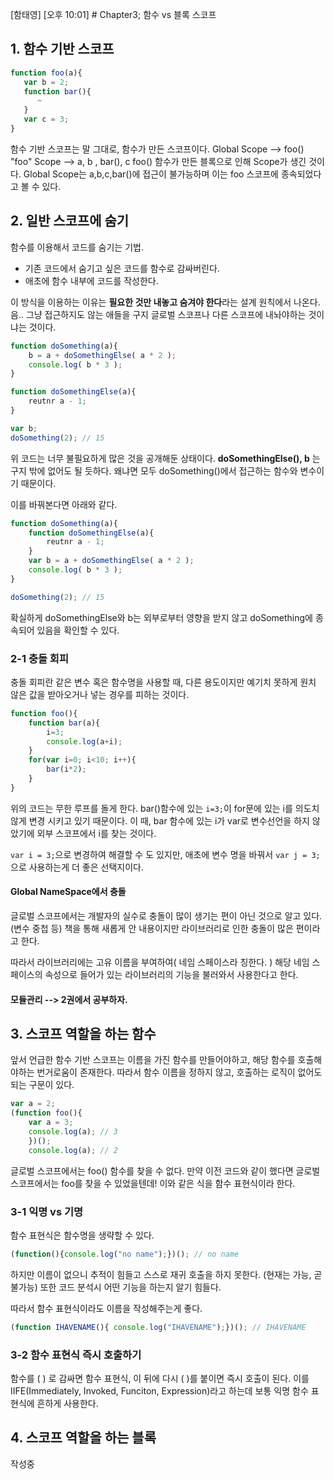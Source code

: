 
[함태영] [오후 10:01] # Chapter3; 함수 vs 블록 스코프

## 1. 함수 기반 스코프
```javascript
function foo(a){
   var b = 2;
   function bar(){
      ~
   }
   var c = 3;
}
```

함수 기반 스코프는 말 그대로, 함수가 만든 스코프이다.
Global Scope --> foo()
"foo" Scope --> a, b , bar(), c
foo() 함수가 만든 블록으로 인해 Scope가 생긴 것이다.
Global Scope는 a,b,c,bar()에 접근이 불가능하며 이는 foo 스코프에 종속되었다고 볼 수 있다.

## 2. 일반 스코프에 숨기
함수를 이용해서 코드를 숨기는 기법.
- 기존 코드에서 숨기고 싶은 코드를 함수로 감싸버린다.
- 애초에 함수 내부에 코드를 작성한다.

이 방식을 이용하는 이유는 **필요한 것만 내놓고 숨겨야 한다**라는 설계 원칙에서 나온다.
음.. 그냥 접근하지도 않는 애들을 구지 글로벌 스코프나 다른 스코프에 내놔야하는 것이냐는 것이다.

```javascript
function doSomething(a){
	b = a + doSomethingElse( a * 2 );
	console.log( b * 3 );
}

function doSomethingElse(a){
	reutnr a - 1;
}

var b;
doSomething(2); // 15
```
위 코드는 너무 불필요하게 많은 것을 공개해둔 상태이다. **doSomethingElse(), b** 는 구지 밖에 없어도 될 듯하다. 왜냐면 모두 doSomething()에서 접근하는 함수와 변수이기 때문이다.

이를 바꿔본다면 아래와 같다.
```javascript
function doSomething(a){
	function doSomethingElse(a){
		reutnr a - 1;
	}
	var b = a + doSomethingElse( a * 2 );	
	console.log( b * 3 );
}

doSomething(2); // 15
```
확실하게 doSomethingElse와 b는 외부로부터 영향을 받지 않고 doSomething에 종속되어 있음을 확인할 수 있다.

### 2-1 충돌 회피
충돌 회피란 같은 변수 혹은 함수명을 사용할 때, 다른 용도이지만 예기치 못하게 원치 않은 값을 받아오거나 넣는 경우를 피하는 것이다.

```javascript
function foo(){
	function bar(a){
		i=3;
		console.log(a+i);
	}
	for(var i=0; i<10; i++){
		bar(i*2);
	}
}
```
위의 코드는 무한 루프를 돌게 한다. 
bar()함수에 있는 ```i=3;```이 for문에 있는 i를 의도치 않게 변경 시키고 있기 때문이다.
이 때, bar 함수에 있는 i가 var로 변수선언을 하지 않았기에 외부 스코프에서 i를 찾는 것이다.

``` var i = 3; ```으로 변경하여 해결할 수 도 있지만, 애초에 변수 명을 바꿔서 ``` var j = 3; ```으로 사용하는게 더 좋은 선택지이다.

#### Global NameSpace에서 충돌
 글로벌 스코프에서는 개발자의 실수로 충돌이 많이 생기는 편이 아닌 것으로 알고 있다.(변수 중첩 등)
 책을 통해 새롭게 안 내용이지만 라이브러리로 인한 충돌이 많은 편이라고 한다.
 
따라서 라이브러리에는 고유 이름을 부여하여( 네임 스페이스라 칭한다. ) 해당 네임 스페이스의 속성으로 들어가 있는 라이브러리의 기능을 불러와서 사용한다고 한다.

#### 모듈관리 --> 2권에서 공부하자.

## 3. 스코프 역할을 하는 함수
앞서 언급한 함수 기반 스코프는 이름을 가진 함수를 만들어야하고, 해당 함수를 호출해야하는 번거로움이 존재한다.
따라서 함수 이름을 정하지 않고, 호출하는 로직이 없어도 되는 구문이 있다.

```javascript
var a = 2;
(function foo(){
	var a = 3;
	console.log(a); // 3 
	})();
	console.log(a); // 2
```

글로벌 스코프에서는 foo() 함수를 찾을 수 없다.
만약 이전 코드와 같이 했다면 글로벌 스코프에서는 foo를 찾을 수 있었을텐데!
이와 같은 식을 함수 표현식이라 한다.


### 3-1 익명 vs 기명
함수 표현식은 함수명을 생략할 수 있다.
```javascript
(function(){console.log("no name");})(); // no name
```

하지만 이름이 없으니 추적이 힘들고
스스로 재귀 호출을 하지 못한다. (현재는 가능, 곧 불가능)
또한 코드 분석시 어떤 기능을 하는지 알기 힘들다.

따라서 함수 표현식이라도 이름을 작성해주는게 좋다.
```javascript
(function IHAVENAME(){ console.log("IHAVENAME");})(); // IHAVENAME
```

### 3-2 함수 표현식 즉시 호출하기
함수를 ( ) 로 감싸면 함수 표현식, 이 뒤에 다시 ( )를 붙이면 즉시 호출이 된다.
이를 IIFE(Immediately, Invoked, Funciton, Expression)라고 하는데 보통 익명 함수 표현식에 흔하게 사용한다.



## 4. 스코프 역할을 하는 블록
 작성중
 
